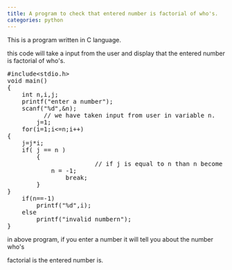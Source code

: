 ```yaml
---
title: A program to check that entered number is factorial of who's.
categories: python
---
```


This is a program written in C language.

this code will take a input from the user and display that the entered number is factorial of who's.
<pre>#include&lt;stdio.h&gt;
void main()
{
	int n,i,j;
	printf("enter a number");
	scanf("%d",&amp;n);
          // we have taken input from user in variable n.
        j=1;
	for(i=1;i&lt;=n;i++)
{
	j=j*i;
	if( j == n )
		{
                        // if j is equal to n than n become -1 
			n = -1;
           		break;
		}
}
	if(n==-1) 
		printf("%d",i);
	else
		printf("invalid numbern");
}
</pre>
in above program, if you enter a number it will tell you about the number who's

factorial is the entered number is.